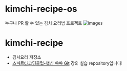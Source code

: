 # kimchi-recipe-os
누구나 PR 할 수 있는 김치 요리법 프로젝트
![images](https://user-images.githubusercontent.com/55381108/147871932-3fe12bc3-f3b6-4ff0-aeb8-70dcd6f8400c.jpg)
# kimchi-recipe
- 김치요리 저장소
- [스파르타코딩클럽-핵심 쏙쏙 Git](https://spartacodingclub.kr/online/git) 강의 실습 repository입니다!

